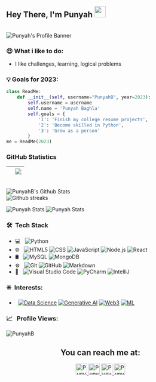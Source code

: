 ## Hey There, I'm Punyah <img src="https://media.tenor.com/vmhOr14C5QwAAAAC/chelsea-fc.gif" width="30px">

<br>

<img align="center" src="https://directory.edugorilla.com/wp-content/uploads/sites/6/2018/03/29f0de47dcfb250ee9cb532b79896d33.jpeg" alt="Punyah's  Profile Banner">

</br>  


### 😍 What i like to do:
- I like challenges, learning, logical problems

### 💡 Goals for 2023:
  
```python
class ReadMe:
    def __init__(self, username="PunyahB", year=2023):
        self.username = username
        self.name = 'Punyah Baghla'
        self.goals = {
            '1': 'Finish my college resume projects',
            '2': 'Become skilled in Python',
            '3': 'Grow as a person'
        }
me = ReadMe(2023)
```  


### GitHub Statistics

| <a href="https://github-readme-stats-q2ce6g6ox-punyahb.vercel.app/api?username=PunyahB&include_all_commits=true&count_private=true&show_icons=true&theme=radical" alt="PunyahB's github stats" /></a> | <a href="https://github.com/anuraghazra/github-readme-stats"><img align="center" src="https://github-readme-stats.vercel.app/api/top-langs/?username=PunyahB&layout=compact&theme=buefy&hide_border=true" /></a> |
| ------------- | ------------- |


<br>

<img align="center" src="https://github-readme-stats-q2ce6g6ox-punyahb.vercel.app/api?username=PunyahB&include_all_commits=true&count_private=true&show_icons=true&theme=radical" alt="PunyahB's Github Stats">

</br>

<div align="left">
<img src="https://github-readme-streak-stats.herokuapp.com/?user=PunyahB&theme=black-ice&hide_border=true&stroke=0000&background=0D1117&ring=e05397&fire=e05397&currStreakLabel=e05397"
alt="Github streaks">
</div>

![Punyah Stats](https://github-profile-summary-cards.vercel.app/api/cards/repos-per-language?username=PunyahB&theme=dracula)
![Punyah Stats](https://github-profile-summary-cards.vercel.app/api/cards/most-commit-language?username=PunyahB&theme=synthwave)


<h3> 🛠 &nbsp;Tech Stack</h3>

- 💻 &nbsp;
  ![Python](https://img.shields.io/badge/-Python-333333?style=flat&logo=python&logoColor=117fed)
- 🌐 &nbsp;
  ![HTML5](https://img.shields.io/badge/-HTML5-333333?style=flat&logo=HTML5)
  ![CSS](https://img.shields.io/badge/-CSS-333333?style=flat&logo=CSS3&logoColor=1572B6)
  ![JavaScript](https://img.shields.io/badge/-JavaScript-333333?style=flat&logo=javascript)
  ![Node.js](https://img.shields.io/badge/-Node.js-333333?style=flat&logo=node.js)
  ![React](https://img.shields.io/badge/-React-333333?style=flat&logo=react)
- 🛢 &nbsp;
  ![MySQL](https://img.shields.io/badge/-MySQL-333333?style=flat&logo=mysql)
  ![MongoDB](https://img.shields.io/badge/-MongoDB-333333?style=flat&logo=mongodb)
- ⚙️ &nbsp;
  ![Git](https://img.shields.io/badge/-Git-333333?style=flat&logo=git)
  ![GitHub](https://img.shields.io/badge/-GitHub-333333?style=flat&logo=github)
  ![Markdown](https://img.shields.io/badge/-Markdown-333333?style=flat&logo=markdown)
- 🔧 &nbsp;
  ![Visual Studio Code](https://img.shields.io/badge/-Visual%20Studio%20Code-333333?style=flat&logo=visual-studio-code&logoColor=007ACC)
  ![PyCharm](https://img.shields.io/badge/PyCharm-333333?&style=flate&logo=PyCharm&logoColor=55e22d)
  ![IntelliJ](https://img.shields.io/badge/IntelliJ_IDEA-333333?style=flat&logo=intellij-idea&logoColor=1572B6)


  
<h3> </h3>


<h3> ✳️  &nbsp;Interests: </h3>

- &nbsp;
  [![Data Science](https://img.shields.io/badge/Data%20Science-blue?style=flat)](https://en.wikipedia.org/wiki/Data_science)
  [![Generative AI](https://img.shields.io/badge/Generative%20AI-yellow?style=flat)](https://www.nvidia.com/en-us/glossary/data-science/generative-ai/)
  [![Web3](https://img.shields.io/badge/Web%203.0-violet?style=flat)](https://hbr.org/2022/05/what-is-web3)
  [![ML](https://img.shields.io/badge/Machine%20Learning-orange?style=flat)](https://www.ibm.com/topics/machine-learning)
  


  
<h3> </h3>

<h3> 📈 &nbsp; Profile Views:</h3>

 <p align="left"> <img src="https://komarev.com/ghpvc/?username=PunyahB&label=Profile%20views&color=00ffff&style=flat" alt="PunyahB" /> </p>

<h3>



<h2 align="center">You can reach me at: </h2>

<p align="center">

  <a href="https://www.linkedin.com/in/punyah-baghla-2b9ab3289/">
    <img src="https://www.vectorlogo.zone/logos/linkedin/linkedin-icon.svg" alt="Punyah's LinkedIn Profile" height="30" width="30">
  </a>


  <a href="https://twitter.com/iamrockstar211">
    <img src="https://vectorseek.com/wp-content/uploads/2023/07/Twitter-X-Logo-Vector-01-2.jpg" alt="Punyah's Twitter Profile" height="30" width="30">
  </a>

   <a href="https://discord.com/users/852797776320659508">
    <img src="https://cdn.svgporn.com/logos/discord-icon.svg" alt="Punyah's Discord Profile" height="30" width="30">
  </a>

  <a href="mailto:punyahbaghla5@gmail.com">
    <img src="https://cdn.svgporn.com/logos/google-gmail.svg" alt="Punyah's Gmail Account" height="30" width="30">
  </a>
  
  
</p>

